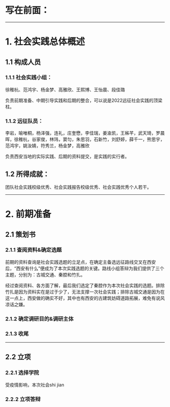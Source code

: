 # 写在前面：

---

# 1. 社会实践总体概述

## 1.1 构成人员 

###  1.1.1 社会实践小组：

徐稚杭、范鸿宇、杨金梦、高雅欣、王熙博、王怡晨、段佳璐

负责前期准备、中期引导实践和后期的整合，可以说是2022远征社会实践的顶梁柱。

### 1.1.2 远征队员： 

李岩，喻唯桐，杨泽强，连礼，庄奎懋，李佳瑞，姜渝凯，王秭芊，武天琦，罗晨晖，徐稚杭，谷家俊，林玮，窦匀，朱思羽，石新竹，刘舒婷，薛千一，熊思宇，范鸿宇，姚汝婧，符秀兰，杨金梦，高雅欣

负责西安当地的实际实践、后期的资料提交，是实践的实行者。  

## 1.2 所得成就：

团队社会实践校级优秀、社会实践报告校级优秀、社会实践优秀个人若干。

---

# 2. 前期准备 

## 2.1 策划书 

### 2.1.1 查阅资料&确定选题

前期的资料查询是社会实践选题的立足点，在确定主备选远征路线交叉在西安后，“西安有什么”便成为了本次实践选题的关键。路线小组答辩为我们提供了三个主题，分别为：古城交通、秦腔和竹扎。

经过查阅资料、各方面了解，最后我们选定了秦腔作为本次社会实践的选题。排除竹扎是因为资料实在是过于少了，无法支撑一次社会实践；排除古城交通是因为在这一点上，西安做的确实不好，其中也有西安的古建筑妨碍道路拓展，难免有说风凉话之嫌。

### 2.1.2 确定调研目的&调研主体

### 2.1.3 收尾

___

## 2.2 立项

### 2.2.1 选择学院
受疫情影响，本次社会shi jian

### 2.2.2 立项答辩

<!--stackedit_data:
eyJoaXN0b3J5IjpbNjExNTI3OTgyLC02MDI1OTE5NTQsMjIxMj
I5ODMwLC0xMDE3NDY2NDMsOTk5NjYyOTg2XX0=
-->